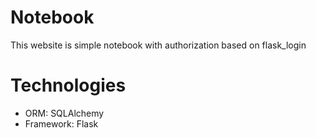 # Notebook
This website is simple notebook with authorization based on flask_login

# Technologies
- ORM: SQLAlchemy
- Framework: Flask
